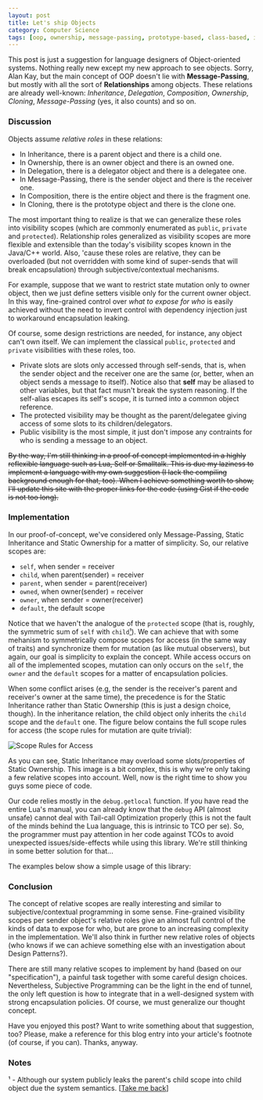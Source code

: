 ```yaml
---
layout: post
title: Let's ship Objects
category: Computer Science
tags: [oop, ownership, message-passing, prototype-based, class-based, inheritance, delegation, composition, language-design]
---
```


This post is just a suggestion for language designers of Object-oriented systems. Nothing really new except my new
approach to see objects. Sorry, Alan Kay, but the main concept of OOP doesn't lie with **Message-Passing**, but mostly
with all the sort of **Relationships** among objects. These relations are already well-known: *Inheritance*,
*Delegation*, *Composition*, *Ownership*, *Cloning*, *Message-Passing* (yes, it also counts) and so on.

### Discussion

Objects assume _relative roles_ in these relations:
<ul>
<li> In Inheritance, there is a parent object and there is a child one. </li>
<li> In Ownership, there is an owner object and there is an owned one. </li>
<li> In Delegation, there is a delegator object and there is a delegatee one. </li>
<li> In Message-Passing, there is the sender object and there is the receiver one. </li>
<li> In Composition, there is the entire object and there is the fragment one. </li>
<li> In Cloning, there is the prototype object and there is the clone one. </li>
</ul>

The most important thing to realize is that we can generalize these roles into visibility scopes (which are commonly
enumerated as `public`, `private` and `protected`). Relationship roles generalized as visibility scopes are more flexible
and extensible than the today's visibility scopes known in the Java/C++ world. Also, 'cause these roles are relative,
they can be overloaded (but not overridden with some kind of super-sends that will break encapsulation) through
subjective/contextual mechanisms.

For example, suppose that we want to restrict state mutation only to owner object, then we just define setters visible
only for the current owner object. In this way, fine-grained control over *what to expose for who* is easily achieved
without the need to invert control with dependency injection just to workaround encapsulation leaking.

Of course, some design restrictions are needed, for instance, any object can't own itself. We can implement the
classical `public`, `protected` and `private` visibilities with these roles, too.
<ul>
<li> Private slots are slots only accessed through self-sends, that is, when the sender object and the receiver one are
the same (or, better, when an object sends a message to itself). Notice also that <b>self</b> may be aliased to other
variables, but that fact musn't break the system reasoning. If the self-alias escapes its self's scope, it is turned
into a common object reference. </li>
<li> The protected visibility may be thought as the parent/delegatee giving access of some slots to its
children/delegators. </li>
<li> Public visibility is the most simple, it just don't impose any contraints for who is sending a message to an
object. </li>
</ul>

~~By the way, I'm still thinking in a proof of concept implemented in a highly reflexible language such as Lua, Self or
Smalltalk. This is due my laziness to implement a language with my own suggestion (I lack the compiling background
enough for that, too). When I achieve something worth to show, I'll update this site with the proper links for the code
(using Gist if the code is not too long).~~

### Implementation

In our proof-of-concept, we've considered only Message-Passing, Static Inheritance and Static Ownership for a matter
of simplicity. So, our relative scopes are:
* `self`, when sender = receiver
* `child`, when parent(sender) = receiver
* `parent`, when sender = parent(receiver)
* `owned`, when owner(sender) = receiver
* `owner`, when sender = owner(receiver)
* `default`, the default scope

Notice that we haven't the analogue of the `protected` scope (that is, roughly, the symmetric sum of `self` with
`child`[¹](#protected-analogue)<a name="protected-analogue-back"></a>).
We can achieve that with some mehanism to symmetrically compose scopes for access (in the same way of
traits) and synchronize them for mutation (as like mutual observers), but again, our goal is simplicity to explain
the concept. While access occurs on all of the implemented scopes, mutation can only occurs on the `self`, the
`owner` and the `default` scopes for a matter of encapsulation policies.

When some conflict arises (e.g, the sender is the receiver's parent and receiver's owner at the same time), the
precedence is for the Static Inheritance rather than Static Ownership (this is just a design choice, though).
In the inheritance relation, the child object only inherits the `child` scope and the `default` one. The figure
below contains the full scope rules for access (the scope rules for mutation are quite trivial):

![Scope Rules for Access](https://raw.githubusercontent.com/marcoonroad/marcoonroad.github.io/master/_posts/lets-ship-objects-scope-rules.jpg)

As you can see, Static Inheritance may overload some slots/properties of Static Ownership.
This image is a bit complex, this is why
we're only taking a few relative scopes into account. Well, now is the right time to show you guys some piece of
code.

<script src="https://gist.github.com/marcoonroad/a9791d5656482ecd85a78fdad0fe0210.js"></script>

Our code relies mostly in the `debug.getlocal` function. If you have read the entire Lua's manual, you can already
know that the `debug` API (almost unsafe) cannot deal with Tail-call Optimization properly (this is not the fault
of the minds behind the Lua language, this is intrinsic to TCO per se). So, the programmer must pay attention in
her code against TCOs to avoid unexpected issues/side-effects while using this library. We're still thinking in
some better solution for that...

The examples below show a simple usage of this library:

<script src="https://gist.github.com/marcoonroad/25679174c7f5545a3622f1aead83edc4.js"></script>

### Conclusion

The concept of relative scopes are really interesting and similar to subjective/contextual programming in some sense.
Fine-grained visibility scopes per sender object's relative roles give an almost full control of the kinds of data
to expose for who, but are prone to an increasing complexity in the implementation. We'll also think in further new
relative roles of objects (who knows if we can achieve something else with an investigation about Design Patterns?).

There are still many relative scopes to implement by hand (based on our "specification"), a painful task together with
some careful design choices. Nevertheless, Subjective Programming can be the light in the end of tunnel, the only left
question is how to integrate that in a well-designed system with strong encapsulation policies. Of course, we must
generalize our thought concept.

Have you enjoyed this post? Want to write something about that suggestion, too? Please, make a reference for this blog
entry into your article's footnote (of course, if you can). Thanks, anyway.

### Notes

<a name="proteceted-analogue"></a> ¹ - Although our system publicly leaks the parent's child scope into child object due the system semantics. \[[Take me back](#protected-analogue-back)\]
